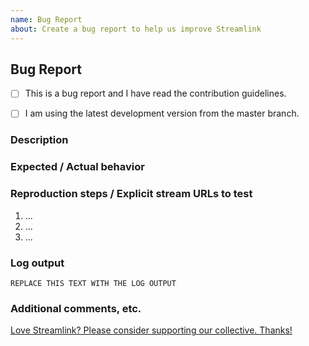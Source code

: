 ```yaml
---
name: Bug Report
about: Create a bug report to help us improve Streamlink
---
```


<!--
Thanks for reporting a bug!
USE THE TEMPLATE. Otherwise your bug report may be rejected.

First, see the contribution guidelines:
https://github.com/streamlink/streamlink/blob/master/CONTRIBUTING.md#contributing-to-streamlink

Also check the list of open and closed bug reports:
https://github.com/streamlink/streamlink/issues?q=is%3Aissue+label%3A%22bug%22

Please see the text preview to avoid unnecessary formatting errors.
-->


## Bug Report

<!-- Replace the space character between the square brackets with an x in order to check the boxes -->
- [ ] This is a bug report and I have read the contribution guidelines.
- [ ] I am using the latest development version from the master branch.


### Description

<!-- Explain the bug as thoroughly as you can. Don't leave out information which is necessary for us to reproduce and debug this issue. -->


### Expected / Actual behavior

<!-- What do you expect to happen, and what is actually happening? -->


### Reproduction steps / Explicit stream URLs to test

<!-- How can we reproduce this? Please note the exact steps below using the list format supplied. If you need more steps please add them. -->

1. ...
2. ...
3. ...


### Log output

<!--
TEXT LOG OUTPUT IS REQUIRED for a bug report!
Use the `--loglevel debug` parameter and avoid using parameters which suppress log output.
https://streamlink.github.io/cli.html#cmdoption-l

Make sure to **remove usernames and passwords**
You can copy the output to https://gist.github.com/ or paste it below.

Don't post screenshots of the log output and instead copy the text from your terminal application.
-->

```
REPLACE THIS TEXT WITH THE LOG OUTPUT
```


### Additional comments, etc.



[Love Streamlink? Please consider supporting our collective. Thanks!](https://opencollective.com/streamlink/donate)
